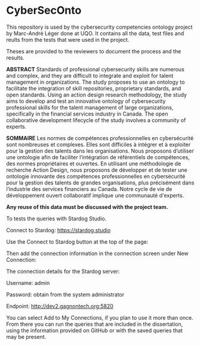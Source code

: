 # CyberSecOnto
This repository is used by the cybersecurity competencies ontology project by Marc-André Léger done at UQO.
It contains all the data, test files and reults from the tests that were used in the project. 

Theses are provided to the reviewers to document the process and the results.

**ABSTRACT**
Standards of professional cybersecurity skills are numerous and complex, and they are difficult to integrate and exploit for talent management in organizations. The study proposes to use an ontology to facilitate the integration of skill repositories, proprietary standards, and open standards. Using an action design research methodology, the study aims to develop and test an innovative ontology of cybersecurity professional skills for the talent management of large organizations, specifically in the financial services industry in Canada. The open collaborative development lifecycle of the study involves a community of experts.

**SOMMAIRE**
Les normes de compétences professionnelles en cybersécurité sont nombreuses et complexes. Elles sont difficiles à intégrer et à exploiter pour la gestion des talents dans les organisations. Nous proposons d’utiliser une ontologie afin de faciliter l’intégration de référentiels de compétences, des normes propriétaires et ouvertes. En utilisant une méthodologie de recherche Action Design, nous proposons de développer et de tester une ontologie innovante des compétences professionnelles en cybersécurité pour la gestion des talents de grandes organisations, plus précisément dans l’industrie des services financiers au Canada. Notre cycle de vie de développement ouvert collaboratif implique une communauté d'experts.

**Any reuse of this data must be discussed with the project team.**

To tests the queries with Stardog Studio. 

Connect to Stardog: https://stardog.studio 

Use the Connect to Stardog button at the top of the page: 

Then add the connection information in the connection screen under New Connection:

The connection details for the Stardog server:

Username: admin

Password: obtain from the system administrator

Endpoint:   http://dev2.gagnontech.org:5820

You can select Add to My Connections, if you plan to use it more than once. From there you can run the queries that are included in the dissertation, using the information provided on GitHub or with the saved queries that may be present.

